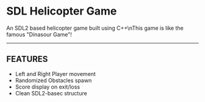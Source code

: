 # SDL Helicopter Game

An SDL2 based helicopter game built using C++\nThis game is like the famous "Dinasour Game"!

--------

## FEATURES

- Left and Right Player movement
- Randomized Obstacles spawn
- Score display on exit/loss
- Clean SDL2-basec structure
